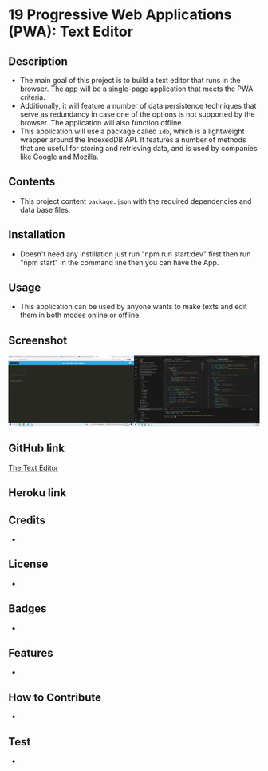 # 19 Progressive Web Applications (PWA): Text Editor

## Description 

* The main goal of this project is to build a text editor that runs in the browser. The app will be a single-page application that meets the PWA criteria.
* Additionally, it will feature a number of data persistence techniques that serve as redundancy in case one of the options is not supported by the browser. The application will also function offline.
* This application will use a package called `idb`, which is a lightweight wrapper around the IndexedDB API. It features a number of methods that are useful for storing and retrieving data, and is used by companies like Google and Mozilla.

## Contents 

* This project content `package.json` with the required dependencies and data base files.  

## Installation 

* Doesn't need any instillation just run "npm run start:dev" first then run "npm start" in the command line then you can have the App.
  
## Usage 

* This application can be used by anyone wants to make texts and edit them in both modes online or offline.     

## Screenshot

![Screenshot of the Text Editor](./Assets/Screenshot%20of%20the%20Text%20Editor.png)

## GitHub link

[The Text Editor](https://github.com/JohnDavidSmith/TextEditor-Mod19-PWA)

## Heroku link


## Credits
* 

## License
* 

## Badges
* 

## Features
* 

## How to Contribute
* 

## Test
*
